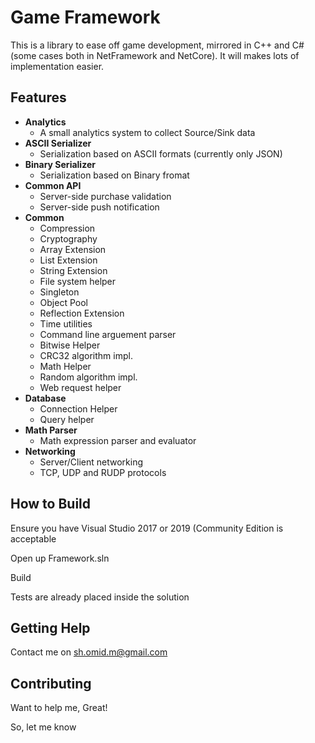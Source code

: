 # Game Framework

This is a library to ease off game development, mirrored in C++ and C# (some cases both in NetFramework and NetCore).
It will makes lots of implementation easier.

## Features

* **Analytics**
    * A small analytics system to collect Source/Sink data
* **ASCII Serializer**
    * Serialization based on ASCII formats (currently only JSON)
* **Binary Serializer**
    * Serialization based on Binary fromat
* **Common API**
    * Server-side purchase validation
    * Server-side push notification
* **Common**
    * Compression
    * Cryptography
    * Array Extension
    * List Extension
    * String Extension
    * File system helper
    * Singleton
    * Object Pool
    * Reflection Extension
    * Time utilities
    * Command line arguement parser
    * Bitwise Helper
    * CRC32 algorithm impl.
    * Math Helper
    * Random algorithm impl.
    * Web request helper
* **Database**
    * Connection Helper
    * Query helper
* **Math Parser**
    * Math expression parser and evaluator
* **Networking**
    * Server/Client networking
    * TCP, UDP and RUDP protocols

## How to Build

Ensure you have Visual Studio 2017 or 2019 (Community Edition is acceptable

Open up Framework.sln

Build

Tests are already placed inside the solution

## Getting Help

Contact me on [sh.omid.m@gmail.com](mailto://sh.omid.m@gmail.com)

## Contributing

Want to help me, Great!

So, let me know
